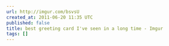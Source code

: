 ```yaml
---
url: http://imgur.com/bsvsU
created_at: 2011-06-20 11:35 UTC
published: false
title: best greeting card I've seen in a long time - Imgur
tags: []
---
```



